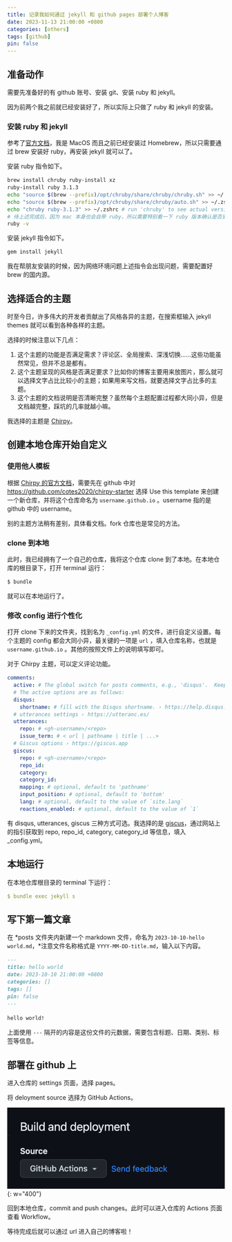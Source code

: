 ```yaml
---
title: 记录我如何通过 jekyll 和 github pages 部署个人博客
date: 2023-11-13 21:00:00 +0800
categories: [others]
tags: [github]
pin: false
---
```


## 准备动作

需要先准备好的有 github 账号、安装 git、安装 ruby 和 jekyll。

因为前两个我之前就已经安装好了，所以实际上只做了 ruby 和 jekyll 的安装。

### 安装 ruby 和 jekyll

参考了[官方文档](https://jekyllrb.com/docs/installation/macos/)，我是 MacOS 而且之前已经安装过 Homebrew，所以只需要通过 brew 安装好 ruby，再安装 jekyll 就可以了。

安装 ruby 指令如下。

```bash
brew install chruby ruby-install xz
ruby-install ruby 3.1.3
echo "source $(brew --prefix)/opt/chruby/share/chruby/chruby.sh" >> ~/.zshrc
echo "source $(brew --prefix)/opt/chruby/share/chruby/auto.sh" >> ~/.zshrc
echo "chruby ruby-3.1.3" >> ~/.zshrc # run 'chruby' to see actual version
# 待上述完成后，因为 mac 本身也会自带 ruby，所以需要特别看一下 ruby 版本确认是否安装成功，
ruby -v
```

安装 jekyll 指令如下。

```bash
gem install jekyll
```

我在帮朋友安装的时候，因为网络环境问题上述指令会出现问题，需要配置好 brew 的国内源。

## 选择适合的主题

时至今日，许多伟大的开发者贡献出了风格各异的主题，在搜索框输入 jekyll themes 就可以看到各种各样的主题。

选择的时候注意以下几点：

1. 这个主题的功能是否满足需求？评论区、全局搜索、深浅切换……这些功能虽然常见，但并不总是都有。
2. 这个主题呈现的风格是否满足要求？比如你的博客主要用来放图片，那么就可以选择文字占比比较小的主题；如果用来写文档，就要选择文字占比多的主题。
3. 这个主题的文档说明是否清晰完整？虽然每个主题配置过程都大同小异，但是文档越完整，踩坑的几率就越小嘛。

我选择的主题是 [Chirpy](https://chirpy.cotes.page/)。

## 创建本地仓库开始自定义

### 使用他人模板

根据 [Chirpy 的官方文档](https://chirpy.cotes.page/posts/getting-started/)，需要先在 github 中对 https://github.com/cotes2020/chirpy-starter 选择 Use this template 来创建一个新仓库，并将这个仓库命名为 `username.github.io` 。username 指的是 github 中的 username。

别的主题方法稍有差别，具体看文档。fork 仓库也是常见的方法。

### clone 到本地

此时，我已经拥有了一个自己的仓库，我将这个仓库 clone 到了本地。在本地仓库的根目录下，打开 terminal 运行：

```bash
$ bundle
```

就可以在本地运行了。

### 修改 config 进行个性化

打开 clone 下来的文件夹，找到名为 `_config.yml` 的文件，进行自定义设置。每个主题的 config 都会大同小异，最关键的一项是 `url` ，填入仓库名称，也就是 `username.github.io` 。其他的按照文件上的说明填写即可。

对于 Chirpy 主题，可以定义评论功能。

```yaml
comments:
  active: # The global switch for posts comments, e.g., 'disqus'.  Keep it empty means disable
  # The active options are as follows:
  disqus:
    shortname: # fill with the Disqus shortname. › https://help.disqus.com/en/articles/1717111-what-s-a-shortname
  # utterances settings › https://utteranc.es/
  utterances:
    repo: # <gh-username>/<repo>
    issue_term: # < url | pathname | title | ...>
  # Giscus options › https://giscus.app
  giscus:
    repo: # <gh-username>/<repo>
    repo_id:
    category:
    category_id:
    mapping: # optional, default to 'pathname'
    input_position: # optional, default to 'bottom'
    lang: # optional, default to the value of `site.lang`
    reactions_enabled: # optional, default to the value of `1`
```

有 disqus, utterances, giscus 三种方式可选。我选择的是 [giscus](https://giscus.app/zh-CN)，通过网站上的指引获取到 repo, repo_id, category, category_id 等信息，填入 _config.yml。

## 本地运行

在本地仓库根目录的 terminal 下运行：

```yaml
$ bundle exec jekyll s
```

## 写下第一篇文章

在 *posts 文件夹内新建一个 markdown 文件，命名为 `2023-10-10-hello world.md`，*注意文件名称格式是 `YYYY-MM-DD-title.md`，输入以下内容。

```markdown
---
title: hello world
date: 2023-10-10 21:00:00 +0800
categories: []
tags: []
pin: false
---

hello world!
```

上面使用 `---` 隔开的内容是这份文件的元数据，需要包含标题、日期、类别、标签等信息。

## 部署在 github 上

进入仓库的 settings 页面，选择 pages。

将 deloyment source 选择为 GitHub Actions。

![github actions](/assets/img/posted/image.png){: w="400"}

回到本地仓库，commit and push changes。此时可以进入仓库的 Actions 页面查看 Workflow。

等待完成后就可以通过 url 进入自己的博客啦！
